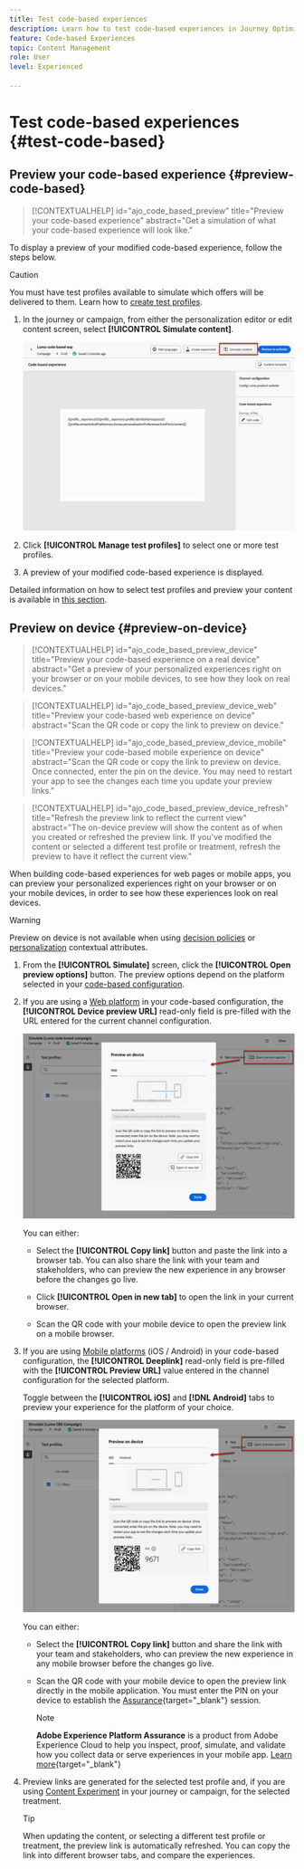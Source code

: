 ```yaml
---
title: Test code-based experiences
description: Learn how to test code-based experiences in Journey Optimizer
feature: Code-based Experiences
topic: Content Management
role: User
level: Experienced

---
```

# Test code-based experiences {#test-code-based}

## Preview your code-based experience {#preview-code-based}

>[!CONTEXTUALHELP]
>id="ajo_code_based_preview"
>title="Preview your code-based experience"
>abstract="Get a simulation of what your code-based experience will look like."

To display a preview of your modified code-based experience, follow the steps below.

>[!CAUTION]
>
>You must have test profiles available to simulate which offers will be delivered to them. Learn how to [create test profiles](../audience/creating-test-profiles.md).

1. In the journey or campaign, from either the personalization editor or edit content screen, select **[!UICONTROL Simulate content]**.

    ![](assets/code-based-campaign-simulate.png)

1. Click **[!UICONTROL Manage test profiles]** to select one or more test profiles.

1. A preview of your modified code-based experience is displayed.

Detailed information on how to select test profiles and preview your content is available in [this section](../content-management/preview.md).

## Preview on device {#preview-on-device}

>[!CONTEXTUALHELP]
>id="ajo_code_based_preview_device"
>title="Preview your code-based experience on a real device"
>abstract="Get a preview of your personalized experiences right on your browser or on your mobile devices, to see how they look on real devices."

>[!CONTEXTUALHELP]
>id="ajo_code_based_preview_device_web"
>title="Preview your code-based web experience on device"
>abstract="Scan the QR code or copy the link to preview on device."

>[!CONTEXTUALHELP]
>id="ajo_code_based_preview_device_mobile"
>title="Preview your code-based mobile experience on device"
>abstract="Scan the QR code or copy the link to preview on device. Once connected, enter the pin on the device. You may need to restart your app to see the changes each time you update your preview links."

>[!CONTEXTUALHELP]
>id="ajo_code_based_preview_device_refresh"
>title="Refresh the preview link to reflect the current view"
>abstract="The on-device preview will show the content as of when you created or refreshed the preview link. If you've modified the content or selected a different test profile or treatment, refresh the preview to have it reflect the current view."

When building code-based experiences for web pages or mobile apps, you can preview your personalized experiences right on your browser or on your mobile devices, in order to see how these experiences look on real devices.

>[!WARNING]
>
>Preview on device is not available when using [decision policies](../experience-decisioning/create-decision.md) or [personalization](../personalization/personalization-build-expressions.md) contextual attributes.

1. From the **[!UICONTROL Simulate]** screen, click the **[!UICONTROL Open preview options]** button. The preview options depend on the platform selected in your [code-based configuration](code-based-configuration.md#create-code-based-configuration).

1. If you are using a [Web platform](code-based-configuration.md#web) in your code-based configuration, the **[!UICONTROL Device preview URL]** read-only field is pre-filled with the URL entered for the current channel configuration.

    ![](assets/preview-on-device-web.png)

    You can either:

    * Select the **[!UICONTROL Copy link]** button and paste the link into a browser tab. You can also share the link with your team and stakeholders, who can preview the new experience in any browser before the changes go live.

    * Click **[!UICONTROL Open in new tab]** to open the link in your current browser.

    * Scan the QR code with your mobile device to open the preview link on a mobile browser.

1. If you are using [Mobile platforms](code-based-configuration.md#mobile) (iOS / Android) in your code-based configuration, the **[!UICONTROL Deeplink]** read-only field is pre-filled with the **[!UICONTROL Preview URL]** value entered in the channel configuration for the selected platform.

    Toggle between the **[!UICONTROL iOS]** and **[!DNL Android]** tabs to preview your experience for the platform of your choice.

    ![](assets/preview-on-device-mobile.png)

    You can either:

    * Select the **[!UICONTROL Copy link]** button and share the link with your team and stakeholders, who can preview the new experience in any mobile browser before the changes go live.

    * Scan the QR code with your mobile device to open the preview link directly in the mobile application. You must enter the PIN on your device to establish the [Assurance](https://experienceleague.adobe.com/en/docs/experience-platform/assurance/tutorials/implement-assurance){target="_blank"} session.
       
        >[!NOTE]
        >
        >**Adobe Experience Platform Assurance** is a product from Adobe Experience Cloud to help you inspect, proof, simulate, and validate how you collect data or serve experiences in your mobile app. [Learn more](https://experienceleague.adobe.com/en/docs/experience-platform/assurance/home){target="_blank"}

1. Preview links are generated for the selected test profile and, if you are using [Content Experiment](../content-management/content-experiment.md) in your journey or campaign, for the selected treatment.

   <!--If you have modified the content or selected a different treatment or test profile, scroll down to the bottom of the **[!UICONTROL Preview on device]** pop-up and click **[!UICONTROL Refresh preview link]** to reflect the current state.

   ![](assets/preview-on-device-refresh.png)-->
   
   <!--When creating a content experiment, you need to select a given treatment and click the **[!UICONTROL Simulate content]** button to obtain the link corresponding to that treatment, then select another treatment, click the **[!UICONTROL Simulate content]** button to obtain a new preview link, and so on.-->

    >[!TIP]
    >
    >When updating the content, or selecting a different test profile or treatment, the preview link is automatically refreshed. You can copy the link into different browser tabs, and compare the experiences.

